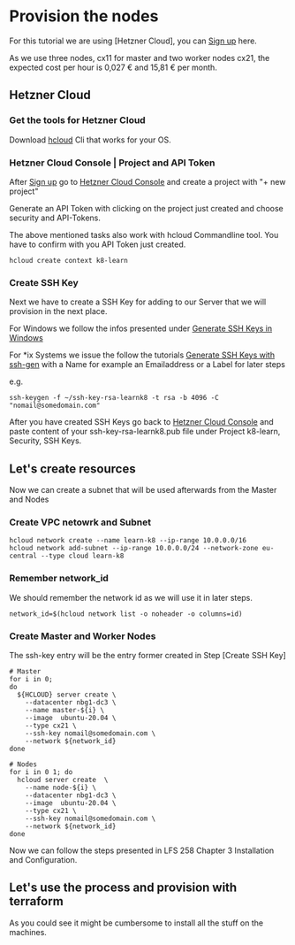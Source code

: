 # Provision the nodes

For this tutorial we are using [Hetzner Cloud], you can [Sign up] here.

As we use three nodes, cx11 for master and two worker nodes cx21, the expected cost per hour is 0,027 € and 15,81 € per month.

## Hetzner Cloud

### Get the tools for Hetzner Cloud

Download [hcloud] Cli that works for your OS.

### Hetzner Cloud Console | Project and API Token

After [Sign up] go to [Hetzner Cloud Console] and create a project with "+ new project"

Generate an API Token with clicking on the project just created and choose security and API-Tokens.

The above mentioned tasks also work with hcloud Commandline tool. You have to confirm with you API Token just created.

`hcloud create context k8-learn`

### Create SSH Key

Next we have to create a SSH Key for adding to our Server that we will provision in the next place.

For Windows we follow the infos presented under [Generate SSH Keys in Windows]

For *ix Systems we issue the follow the tutorials [Generate SSH Keys with ssh-gen] with a Name for example an Emailaddress or a Label for later steps

e.g.

`ssh-keygen -f ~/ssh-key-rsa-learnk8 -t rsa -b 4096 -C "nomail@somedomain.com"`

After you have created SSH Keys go back to [Hetzner Cloud Console] and paste content of your ssh-key-rsa-learnk8.pub file under Project k8-learn, Security, SSH Keys.

## Let's create resources

Now we can create a subnet that will be used afterwards from the Master and Nodes

### Create VPC netowrk and Subnet

```console
hcloud network create --name learn-k8 --ip-range 10.0.0.0/16
hcloud network add-subnet --ip-range 10.0.0.0/24 --network-zone eu-central --type cloud learn-k8
```
### Remember network_id

We should remember the network id as we will use it in later steps.

`network_id=$(hcloud network list -o noheader -o columns=id)`

### Create Master and Worker Nodes

The ssh-key entry will be the entry former created in Step [Create SSH Key]

```console
# Master
for i in 0; 
do
  ${HCLOUD} server create \
    --datacenter nbg1-dc3 \
    --name master-${i} \
    --image  ubuntu-20.04 \
    --type cx21 \
    --ssh-key nomail@somedomain.com \
    --network ${network_id}
done

# Nodes
for i in 0 1; do
  hcloud server create  \
    --name node-${i} \
    --datacenter nbg1-dc3 \
    --image  ubuntu-20.04 \
    --type cx21 \
    --ssh-key nomail@somedomain.com \
    --network ${network_id}
done
```

Now we can follow the steps presented in LFS 258 Chapter 3 Installation and Configuration.


## Let's use the process and provision with terraform

As you could see it might be cumbersome to install all the stuff on the machines.



[Hetzner Cloud Console]: https://console.hetzner.cloud/
[hcloud]: https://github.com/hetznercloud/cli
[Kubernetes Tutorial]: https://community.hetzner.com/tutorials/install-kubernetes-cluster
[Terraform to provision hosts]: https://community.hetzner.com/tutorials/howto-hcloud-terraform
[Sign up]: https://www.hetzner.com/cloud?country=de
[Generate SSH Keys in Windows]: https://www.ssh.com/academy/ssh/putty/windows/puttygen
[Generate SSH Keys with ssh-gen]: https://www.ssh.com/academy/ssh/keygen